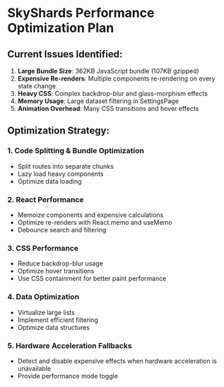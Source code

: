 # SkyShards Performance Optimization Plan

## Current Issues Identified:

1. **Large Bundle Size**: 362KB JavaScript bundle (107KB gzipped)
2. **Expensive Re-renders**: Multiple components re-rendering on every state change
3. **Heavy CSS**: Complex backdrop-blur and glass-morphism effects
4. **Memory Usage**: Large dataset filtering in SettingsPage
5. **Animation Overhead**: Many CSS transitions and hover effects

## Optimization Strategy:

### 1. Code Splitting & Bundle Optimization

- Split routes into separate chunks
- Lazy load heavy components
- Optimize data loading

### 2. React Performance

- Memoize components and expensive calculations
- Optimize re-renders with React.memo and useMemo
- Debounce search and filtering

### 3. CSS Performance

- Reduce backdrop-blur usage
- Optimize hover transitions
- Use CSS containment for better paint performance

### 4. Data Optimization

- Virtualize large lists
- Implement efficient filtering
- Optimize data structures

### 5. Hardware Acceleration Fallbacks

- Detect and disable expensive effects when hardware acceleration is unavailable
- Provide performance mode toggle
